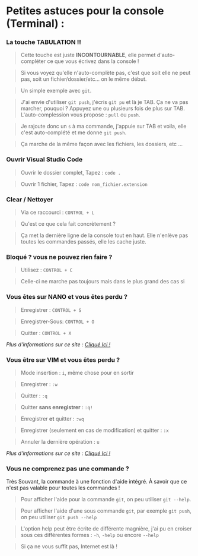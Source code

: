 # Petites astuces pour la console (Terminal) :

### La touche TABULATION !!

> Cette touche est juste **INCONTOURNABLE**, elle permet d'auto-compléter ce que vous écrivez dans la console !

> Si vous voyez qu'elle n'auto-complète pas, c'est que soit elle ne peut pas, soit un fichier/dossier/etc... on le même début.

> Un simple exemple avec `git`.

> J'ai envie d'utiliser `git push`, j'écris `git pu` et là je TAB. Ça ne va pas marcher, pouquoi ?
> Appuyez une ou plusieurs fois de plus sur TAB.
> L'auto-complession vous propose : `pull` ou `push`.

> Je rajoute donc un `s` à ma commande, j'appuie sur TAB et voila, elle c'est auto-complété et me donne `git push`.

> Ça marche de la même façon avec les fichiers, les dossiers, etc ...

### Ouvrir Visual Studio Code

> Ouvrir le dossier complet, Tapez : `code .`

> Ouvrir 1 fichier, Tapez : `code nom_fichier.extension`

### Clear / Nettoyer

> Via ce raccourci : `CONTROL + L`

> Qu'est ce que cela fait concrètement ?

> Ça met la dernière ligne de la console tout en haut. Elle n'enlève pas toutes les commandes passés, elle les cache juste.

### Bloqué ? vous ne pouvez rien faire ?

> Utilisez : `CONTROL + C`

> Celle-ci ne marche pas toujours mais dans le plus grand des cas si

### Vous êtes sur **NANO** et vous êtes perdu ?

> Enregistrer : `CONTROL + S`

> Enregistrer-Sous: `CONTROL + O`

> Quitter : `CONTROL + X`

_Plus d'informations sur ce site : [Cliqué Ici !](https://www.nano-editor.org/dist/latest/cheatsheet.html)_

### Vous être sur **VIM** et vous êtes perdu ?

> Mode insertion : `i`, même chose pour en sortir

> Enregistrer : `:w`

> Quitter : `:q`

> Quitter **sans enregistrer** : `:q!`

> Enregistrer **et** quitter : `:wq`

> Enregistrer (seulement en cas de modification) et quitter : `:x`

> Annuler la dernière opération : `u`

_Plus d'informations sur ce site : [Cliqué Ici !](https://doc.ubuntu-fr.org/vim)_

### Vous ne comprenez pas une commande ?

Très Souvant, la commande à une fonction d'aide intégré.
À savoir que ce n'est pas valable pour toutes les commandes !

> Pour afficher l'aide pour la commande `git`, on peu utiliser `git --help`.

> Pour afficher l'aide d'une sous commande `git`, par exemple `git push`, on peu utiliser `git push --help`

> L'option help peut être écrite de différente magnière, j'ai pu en croiser sous ces différentes formes : `-h`, `-help` ou encore `--help`

> Si ça ne vous suffit pas, Internet est là !
